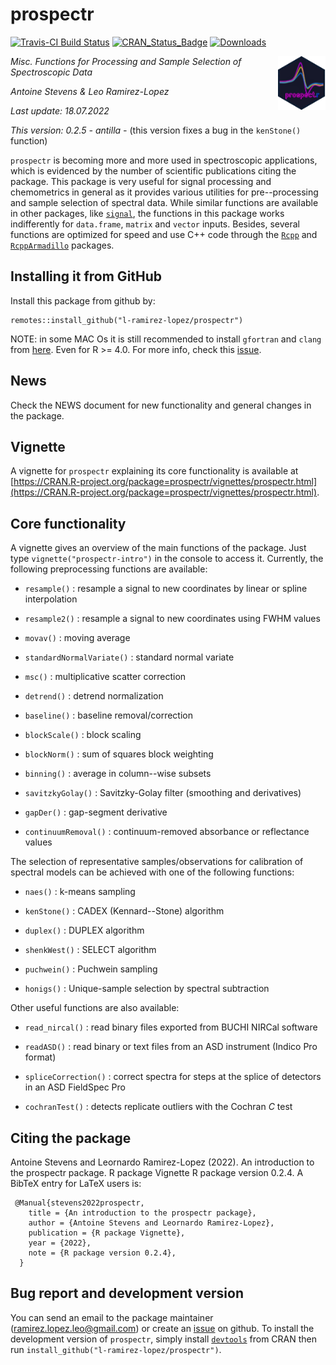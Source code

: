# prospectr

[![Travis-CI Build Status](https://travis-ci.org/l-ramirez-lopez/prospectr.svg?branch=master)](https://travis-ci.org/l-ramirez-lopez/prospectr/)
[![CRAN_Status_Badge](http://www.r-pkg.org/badges/version/prospectr)](https://CRAN.R-project.org/package=prospectr)
[![Downloads](https://cranlogs.r-pkg.org/badges/prospectr)](https://cranlogs.r-pkg.org/badges/prospectr)

<img align="right" src="./man/figures/logo.png" width="15%">

<!-- badges: end -->

<em><p align="left"> Misc. Functions for Processing and Sample Selection of Spectroscopic Data </p></em>
_Antoine Stevens & Leo Ramirez-Lopez_

_Last update: 18.07.2022_

_This version: 0.2.5 - antilla -_ (this version fixes a bug in the 
`kenStone()` function)

`prospectr` is becoming more and more used in spectroscopic applications, which 
is evidenced by the number of scientific publications citing the package. 
This package is very useful for signal processing and chemometrics in general as 
it provides various utilities for pre--processing and sample selection 
of spectral data. While similar functions are available in other packages, like 
[`signal`](https://CRAN.R-project.org/package=signal), the 
functions in this package works indifferently for `data.frame`, `matrix` and 
`vector` inputs. Besides, several functions are optimized for speed and use 
C++ code through the [`Rcpp`](https://CRAN.R-project.org/package=Rcpp) 
and [`RcppArmadillo`](https://CRAN.R-project.org/package=RcppArmadillo)
packages.

## Installing it from GitHub

Install this package from github by:

```
remotes::install_github("l-ramirez-lopez/prospectr")
```
NOTE: in some MAC Os it is still recommended to install `gfortran` and `clang`
from [here](https://cran.r-project.org/bin/macosx/tools/). Even for R >= 4.0. 
For more info, check this [issue](https://github.com/tidyverts/fable/issues/193).  


## News

Check the NEWS document for new functionality and general changes in the package.


## Vignette

A vignette for `prospectr` explaining its core functionality is available at [https://CRAN.R-project.org/package=prospectr/vignettes/prospectr.html](https://CRAN.R-project.org/package=prospectr/vignettes/prospectr.html).


## Core functionality

A vignette gives an overview of the main functions of the package. Just
type `vignette("prospectr-intro")` in the console to access it. Currently, the
following preprocessing functions are available:

- `resample()`              : resample a signal to new coordinates by linear or spline interpolation

- `resample2()`             : resample a signal to new coordinates using FWHM values

- `movav()`                 : moving average

- `standardNormalVariate()` : standard normal variate

- `msc()`                   : multiplicative scatter correction

- `detrend()`               : detrend normalization

- `baseline()`              : baseline removal/correction

- `blockScale()`            : block scaling

- `blockNorm()`             : sum of squares block weighting

- `binning()`               : average in column--wise subsets

- `savitzkyGolay()`         : Savitzky-Golay filter (smoothing and derivatives)                      

- `gapDer()`                : gap-segment derivative

- `continuumRemoval()`      : continuum-removed absorbance or reflectance values

The selection of representative samples/observations for calibration of spectral
models can be achieved with one of the following functions:

- `naes()`      : k-means sampling

- `kenStone()`  : CADEX (Kennard--Stone) algorithm

- `duplex()`    : DUPLEX algorithm

- `shenkWest()` : SELECT algorithm

- `puchwein()`  : Puchwein sampling

- `honigs()`    : Unique-sample selection by spectral subtraction

Other useful functions are also available:


- `read_nircal()`      : read binary files exported from BUCHI NIRCal software

- `readASD()`          : read binary or text files from an ASD instrument (Indico Pro format)         

- `spliceCorrection()` : correct spectra for steps at the splice of detectors in an ASD FieldSpec Pro

- `cochranTest()`      : detects replicate outliers with the Cochran _C_ test

## Citing the package
Antoine Stevens and Leornardo Ramirez-Lopez (2022). An introduction to the prospectr package. R package
Vignette R package version 0.2.4.
A BibTeX entry for LaTeX users is:

```
 @Manual{stevens2022prospectr,
    title = {An introduction to the prospectr package},
    author = {Antoine Stevens and Leornardo Ramirez-Lopez},
    publication = {R package Vignette},
    year = {2022},
    note = {R package version 0.2.4},
  }
```
## Bug report and development version

You can send an email to the package maintainer (<ramirez.lopez.leo@gmail.com>) 
or create an [issue](https://github.com/l-ramirez-lopez/prospectr/issues) on github.
To install the development version of `prospectr`, simply install [`devtools`](https://CRAN.R-project.org/package=devtools) from
CRAN then run `install_github("l-ramirez-lopez/prospectr")`.
